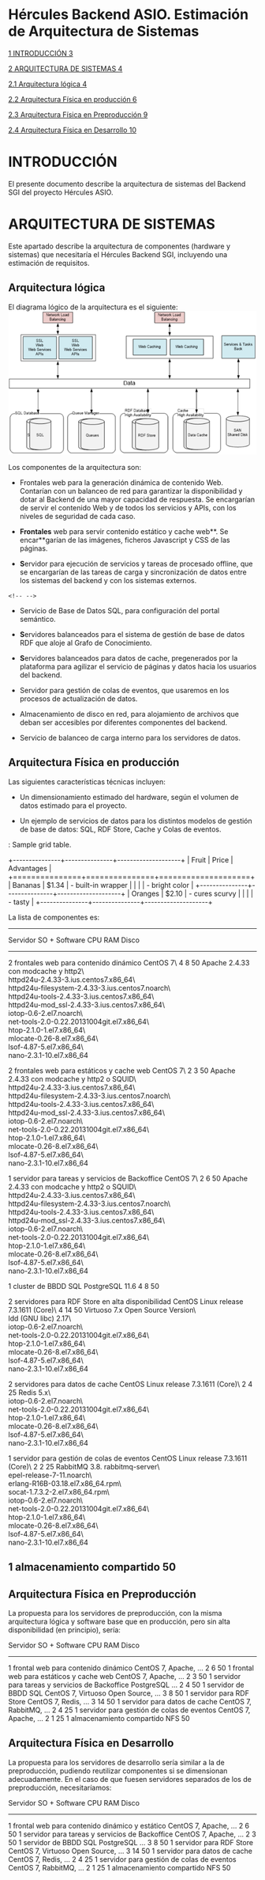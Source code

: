 
# Hércules Backend ASIO. Estimación de Arquitectura de Sistemas

[1 INTRODUCCIÓN 3](#introducción)

[2 ARQUITECTURA DE SISTEMAS 4](#arquitectura-de-sistemas)

[2.1 Arquitectura lógica 4](#arquitectura-lógica)

[2.2 Arquitectura Física en producción
6](#arquitectura-física-en-producción)

[2.3 Arquitectura Física en Preproducción
9](#arquitectura-física-en-preproducción)

[2.4 Arquitectura Física en Desarrollo
10](#arquitectura-física-en-desarrollo)

INTRODUCCIÓN
============

El presente documento describe la arquitectura de sistemas del Backend
SGI del proyecto Hércules ASIO.

ARQUITECTURA DE SISTEMAS
========================

Este apartado describe la arquitectura de componentes (hardware y
sistemas) que necesitaría el Hércules Backend SGI, incluyendo una
estimación de requisitos.

Arquitectura lógica
-------------------

El diagrama lógico de la arquitectura es el siguiente:
![](.//media/image1.png)

Los componentes de la arquitectura son:

-   Frontales web para la generación dinámica de contenido Web.
    Contarían con un balanceo de red para garantizar la disponibilidad y
    dotar al Backend de una mayor capacidad de respuesta. Se encargarían
    de servir el contenido Web y de todos los servicios y APIs, con los
    niveles de seguridad de cada caso.

-   **Frontales** web para servir contenido estático y cache web**. Se
    encar**garían de las imágenes, ficheros Javascript y CSS de las
    páginas.

-   **S**ervidor para ejecución de servicios y tareas de procesado
    offline, que se encargarían de las tareas de carga y sincronización
    de datos entre los sistemas del backend y con los sistemas externos.

```{=html}
<!-- -->
```
-   Servicio de Base de Datos SQL, para configuración del portal
    semántico.

-   **S**ervidores balanceados para el sistema de gestión de base de
    datos RDF que aloje al Grafo de Conocimiento.

-   **S**ervidores balanceados para datos de cache, pregenerados por la
    plataforma para agilizar el servicio de páginas y datos hacia los
    usuarios del backend.

-   Servidor para gestión de colas de eventos, que usaremos en los
    procesos de actualización de datos.

-   Almacenamiento de disco en red, para alojamiento de archivos que
    deban ser accesibles por diferentes componentes del backend.

-   Servicio de balanceo de carga interno para los servidores de datos.

Arquitectura Física en producción
---------------------------------

Las siguientes características técnicas incluyen:

-   Un dimensionamiento estimado del hardware, según el volumen de datos
    estimado para el proyecto.

-   Un ejemplo de servicios de datos para los distintos modelos de
    gestión de base de datos: SQL, RDF Store, Cache y Colas de eventos.


: Sample grid table.

+---------------+---------------+--------------------+
| Fruit         | Price         | Advantages         |
+===============+===============+====================+
| Bananas       | $1.34         | - built-in wrapper |
|               |               | - bright color     |
+---------------+---------------+--------------------+
| Oranges       | $2.10         | - cures scurvy     |
|               |               | - tasty            |
+---------------+---------------+--------------------+


La lista de componentes es:

  ---------------------------------------------------------------------------------------------------------------------------
  Servidor                                             SO + Software                                      CPU   RAM   Disco
  ---------------------------------------------------- -------------------------------------------------- ----- ----- -------
  2 frontales web para contenido dinámico              CentOS 7\                                          4     8     50
                                                       Apache 2.4.33 con modcache y http2\                            
                                                       httpd24u-2.4.33-3.ius.centos7.x86\_64\                         
                                                       httpd24u-filesystem-2.4.33-3.ius.centos7.noarch\               
                                                       httpd24u-tools-2.4.33-3.ius.centos7.x86\_64\                   
                                                       httpd24u-mod\_ssl-2.4.33-3.ius.centos7.x86\_64\                
                                                       iotop-0.6-2.el7.noarch\                                        
                                                       net-tools-2.0-0.22.20131004git.el7.x86\_64\                    
                                                       htop-2.1.0-1.el7.x86\_64\                                      
                                                       mlocate-0.26-8.el7.x86\_64\                                    
                                                       lsof-4.87-5.el7.x86\_64\                                       
                                                       nano-2.3.1-10.el7.x86\_64                                      

  2 frontales web para estáticos y cache web           CentOS 7\                                          2     3     50
                                                       Apache 2.4.33 con modcache y http2 o SQUID\                    
                                                       httpd24u-2.4.33-3.ius.centos7.x86\_64\                         
                                                       httpd24u-filesystem-2.4.33-3.ius.centos7.noarch\               
                                                       httpd24u-tools-2.4.33-3.ius.centos7.x86\_64\                   
                                                       httpd24u-mod\_ssl-2.4.33-3.ius.centos7.x86\_64\                
                                                       iotop-0.6-2.el7.noarch\                                        
                                                       net-tools-2.0-0.22.20131004git.el7.x86\_64\                    
                                                       htop-2.1.0-1.el7.x86\_64\                                      
                                                       mlocate-0.26-8.el7.x86\_64\                                    
                                                       lsof-4.87-5.el7.x86\_64\                                       
                                                       nano-2.3.1-10.el7.x86\_64                                      

  1 servidor para tareas y servicios de Backoffice     CentOS 7\                                          2     6     50
                                                       Apache 2.4.33 con modcache y http2 o SQUID\                    
                                                       httpd24u-2.4.33-3.ius.centos7.x86\_64\                         
                                                       httpd24u-filesystem-2.4.33-3.ius.centos7.noarch\               
                                                       httpd24u-tools-2.4.33-3.ius.centos7.x86\_64\                   
                                                       httpd24u-mod\_ssl-2.4.33-3.ius.centos7.x86\_64\                
                                                       iotop-0.6-2.el7.noarch\                                        
                                                       net-tools-2.0-0.22.20131004git.el7.x86\_64\                    
                                                       htop-2.1.0-1.el7.x86\_64\                                      
                                                       mlocate-0.26-8.el7.x86\_64\                                    
                                                       lsof-4.87-5.el7.x86\_64\                                       
                                                       nano-2.3.1-10.el7.x86\_64                                      

  1 cluster de BBDD SQL                                PostgreSQL 11.6                                    4     8     50

  2 servidores para RDF Store en alta disponibilidad   CentOS Linux release 7.3.1611 (Core)\              4     14    50
                                                       Virtuoso 7.x Open Source Version\                              
                                                       ldd (GNU libc) 2.17\                                           
                                                       iotop-0.6-2.el7.noarch\                                        
                                                       net-tools-2.0-0.22.20131004git.el7.x86\_64\                    
                                                       htop-2.1.0-1.el7.x86\_64\                                      
                                                       mlocate-0.26-8.el7.x86\_64\                                    
                                                       lsof-4.87-5.el7.x86\_64\                                       
                                                       nano-2.3.1-10.el7.x86\_64                                      

  2 servidores para datos de cache                     CentOS Linux release 7.3.1611 (Core)\              2     4     25
                                                       Redis 5.x\                                                     
                                                       iotop-0.6-2.el7.noarch\                                        
                                                       net-tools-2.0-0.22.20131004git.el7.x86\_64\                    
                                                       htop-2.1.0-1.el7.x86\_64\                                      
                                                       mlocate-0.26-8.el7.x86\_64\                                    
                                                       lsof-4.87-5.el7.x86\_64\                                       
                                                       nano-2.3.1-10.el7.x86\_64                                      

  1 servidor para gestión de colas de eventos          CentOS Linux release 7.3.1611 (Core)\              2     2     25
                                                       RabbitMQ 3.8. rabbitmq-server\                                 
                                                       epel-release-7-11.noarch\                                      
                                                       erlang-R16B-03.18.el7.x86\_64.rpm\                             
                                                       socat-1.7.3.2-2.el7.x86\_64.rpm\                               
                                                       iotop-0.6-2.el7.noarch\                                        
                                                       net-tools-2.0-0.22.20131004git.el7.x86\_64\                    
                                                       htop-2.1.0-1.el7.x86\_64\                                      
                                                       mlocate-0.26-8.el7.x86\_64\                                    
                                                       lsof-4.87-5.el7.x86\_64\                                       
                                                       nano-2.3.1-10.el7.x86\_64                                      

  1 almacenamiento compartido                                                                                         50
  ---------------------------------------------------------------------------------------------------------------------------

Arquitectura Física en Preproducción
------------------------------------

La propuesta para los servidores de preproducción, con la misma
arquitectura lógica y software base que en producción, pero sin alta
disponibilidad (en principio), sería:

  Servidor                                           SO + Software                         CPU   RAM   Disco
  -------------------------------------------------- ------------------------------------- ----- ----- -------
  1 frontal web para contenido dinámico              CentOS 7, Apache, ...                 2     6     50
  1 frontal web para estáticos y cache web           CentOS 7, Apache, ...                 2     3     50
  1 servidor para tareas y servicios de Backoffice   PostgreSQL ...                        2     4     50
  1 servidor de BBDD SQL                             CentOS 7, Virtuoso Open Source, ...   3     8     50
  1 servidor para RDF Store                          CentOS 7, Redis, ...                  3     14    50
  1 servidor para datos de cache                     CentOS 7, RabbitMQ, ...               2     4     25
  1 servidor para gestión de colas de eventos        CentOS 7, Apache, ...                 2     1     25
  1 almacenamiento compartido                        NFS                                               50

Arquitectura Física en Desarrollo
---------------------------------

La propuesta para los servidores de desarrollo sería similar a la de
preproducción, pudiendo reutilizar componentes si se dimensionan
adecuadamente. En el caso de que fuesen servidores separados de los de
preproducción, necesitaríamos:

  Servidor                                           SO + Software                         CPU   RAM   Disco
  -------------------------------------------------- ------------------------------------- ----- ----- -------
  1 frontal web para contenido dinámico y estático   CentOS 7, Apache, ...                 2     6     50
  1 servidor para tareas y servicios de Backoffice   CentOS 7, Apache, ...                 2     3     50
  1 servidor de BBDD SQL                             PostgreSQL ...                        3     8     50
  1 servidor para RDF Store                          CentOS 7, Virtuoso Open Source, ...   3     14    50
  1 servidor para datos de cache                     CentOS 7, Redis, ...                  2     4     25
  1 servidor para gestión de colas de eventos        CentOS 7, RabbitMQ, ...               2     1     25
  1 almacenamiento compartido                        NFS                                               50
